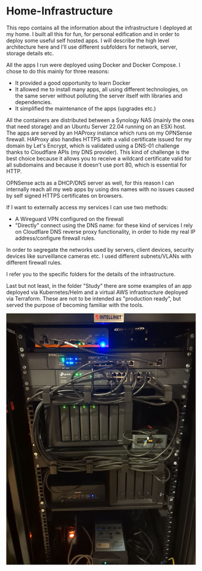 # Home-Infrastructure

This repo contains all the information about the infrastructure I deployed at my home. I built all this for fun, for personal edification and in order to deploy some useful self hosted apps.
I will describe the high level architecture here and I'll use different subfolders for network, server, storage details etc.

All the apps I run were deployed using Docker and Docker Compose. I chose to do this mainly for three reasons:
- It provided a good opportunity to learn Docker
- It allowed me to install many apps, all using different technologies, on the same server without polluting the server itself with libraries and dependencies.
- It simplified the maintenance of the apps (upgrades etc.)

All the containers are distributed between a Synology NAS (mainly the ones that need storage) and an Ubuntu Server 22.04 running on an ESXi host. The apps are served by an HAProxy instance which runs on my OPNSense firewall. HAProxy also handles HTTPS with a valid certificate issued for my domain by Let's Encrypt, which is validated using a DNS-01 challenge thanks to Cloudflare APIs (my DNS provider). This kind of challenge is the best choice because it allows you to receive a wildcard certificate valid for all subdomains and because it doesn't use port 80, which is essential for HTTP.

OPNSense acts as a DHCP/DNS server as well, for this reason I can internally reach all my web apps by using dns names with no issues caused by self signed HTTPS certificates on browsers.

If I want to externally access my services I can use two methods:
- A Wireguard VPN configured on the firewall
- "Directly" connect using the DNS name: for these kind of services I rely on Cloudflare DNS reverse proxy functionality, in order to hide my real IP address/configure firewall rules.

In order to segregate the networks used by servers, client devices, security devices like surveillance cameras etc. I used different subnets/VLANs with different firewall rules.

I refer you to the specific folders for the details of the infrastructure.

Last but not least, in the folder "Study" there are some examples of an app deployed via Kubernetes/Helm and a virtual AWS infrastructure deployed via Terraform. These are not to be intended as "production ready", but served the purpose of becoming familiar with the tools. 


![Alt text](infra.jpg?raw=true "Home infrastructure")